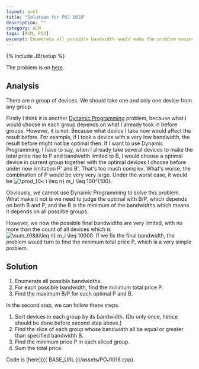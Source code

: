 ```yaml
---
layout: post
title: "Solution for POJ 1018"
description: ""
category: ACM
tags: [ACM, POJ]
excerpt: Enumerate all possible bandwidth would make the problem easier to solve.
---
```

{% include JB/setup %}

The problem is on [here](http://poj.org/problem?id=1018).

## Analysis

There are n group of devices. We should take one and only one device from any group. 

Firstly I think it is another [Dynamic Programming](http://en.wikipedia.org/wiki/Dynamic_programming) problem, because what I would choose in each group depends on what I already took in before groups. However, it is not. Because what device I take now would affect the result before. For example, if I took a device with a very low bandwidth, the result before might not be optimal then. If I want to use Dynamic Programming, I have to say, when I already take several devices to make the total price rise to P and bandwidth limited to B, I would choose a optimal device in current group together with the optimal devices I choose before under new limitation P' and B'. That's too much complex. What's worse, the combination of P would be very very large. Under the worst case, it would be ![\prod_{0< i \leq n} m_i \leq 100^{100}](http://chart.apis.google.com/chart?cht=tx&chl=\prod_{0%3C%20i%20\leq%20n}m_i%20\leq%20100^{100}).

Obviously, we cannot use Dynamic Programming to solve this problem. What make it not is we need to judge the optimal with B/P, which depends on both B and P, and the B is the minimum of the bandwidths which means it depends on all possilbe groups.

However, we now the possible final bandwidths are very limited, with no more than the count of all devices which is ![\sum_{0&lti\leq n} m_i \leq 10000](http://chart.apis.google.com/chart?cht=tx&chl=\sum_{0%3Ci\leq%20n}m_i%20\leq%2010000). If we fix the final bandwidth, the problem would turn to find the minimum total price P, which is a very simple problem.

## Solution

1. Enumerate all possible bandwidths.
2. For each possible bandwidth, find the minimum total price P.
3. Find the maximum B/P for each optimal P and B.

In the second step, we can follow these steps.

1. Sort devices in each group by its bandwidth. (Do only once, hence should be done before second step above.)
2. Find the slice of each group whose bandwidth all be equal or greater than specified bandwidth B.
3. Find the minimum price P in each sliced group.
4. Sum the total price.

Code is [here]({{ BASE_URL }}/assets/POJ1018.cpp).
